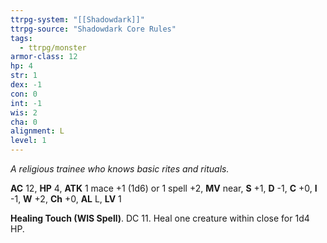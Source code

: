 ```yaml
---
ttrpg-system: "[[Shadowdark]]"
ttrpg-source: "Shadowdark Core Rules"
tags:
  - ttrpg/monster
armor-class: 12
hp: 4
str: 1
dex: -1
con: 0
int: -1
wis: 2
cha: 0
alignment: L
level: 1
---
```


_A religious trainee who knows basic rites and rituals._

**AC** 12, **HP** 4, **ATK** 1 mace +1 (1d6) or 1 spell +2, **MV** near, **S** +1, **D** -1, **C** +0, **I** -1, **W** +2, **Ch** +0, **AL** L, **LV** 1

**Healing Touch (WIS Spell)**. DC 11. Heal one creature within close for 1d4 HP.

